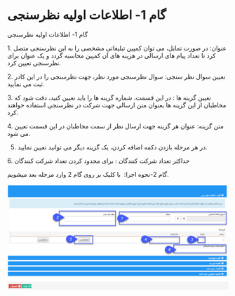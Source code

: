 # گام 1- اطلاعات اولیه نظرسنجی       

گام 1- اطلاعات اولیه نظرسنجی

1\. عنوان: در صورت تمایل، می توان کمپین تبلیغاتی مشخصی را به این نظرسنجی متصل کرد تا تعداد پیام های ارسالی در هزینه های آن کمپین محاسبه گردد و یک عنوان برای نظرسنجی تعیین کرد.

2\. تعیین سوال نظر سنجی: سوال نظرسنجی مورد نظر، جهت نظرسنجی را در این کادر ثبت می نمایید.

3\. تعیین گزینه ها : در این قسمت، شماره گزینه ها را باید تعیین کنید، دقت شود که مخاطبان از این گزینه ها بعنوان متن ارسالی جهت شرکت در نظرسنجی استفاده خواهند کرد.

4\. متن گزینه: عنوان هر گزینه جهت ارسال نظر از سمت مخاطبان در این قسمت تعیین می شود.

5. در هر مرحله بازدن دکمه اضافه کردن، یک گزینه دیگر می توانید تعیین نمایید.

6\. حداکثر تعداد شرکت کنندگان : برای محدود کردن تعداد شرکت کنندگان

گام 2-نحوه اجرا:  با کلیک بر روی گام 2 وارد مرحله بعد میشویم.

![](advertising-sendingqustionary-secondstep.png)